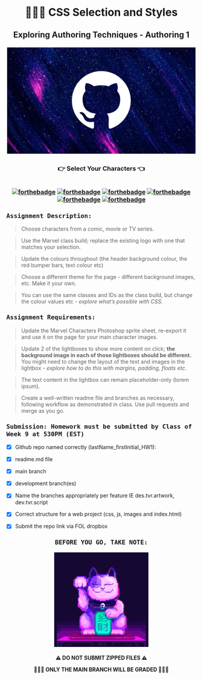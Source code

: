 <h1 align="center">👩🏻‍💻 CSS Selection and Styles</h1>

<h2 align="center">Exploring Authoring Techniques - Authoring 1

<img src="img/github_galaxy.webp" alt="GitHub Galaxy" width="500"/> </h2>
  
<h3 align="center">👉 Select Your Characters 👈<br><br>
  
[![forthebadge](https://forthebadge.com/images/badges/contains-cat-gifs.svg)](https://forthebadge.com)
[![forthebadge](https://forthebadge.com/images/badges/built-with-grammas-recipe.svg)](https://forthebadge.com)
[![forthebadge](https://forthebadge.com/images/badges/powered-by-black-magic.svg)](https://forthebadge.com)
[![forthebadge](https://forthebadge.com/images/badges/uses-brains.svg)](https://forthebadge.com)
[![forthebadge](https://forthebadge.com/images/badges/powered-by-overtime.svg)](https://forthebadge.com)
[![forthebadge](https://forthebadge.com/images/badges/open-source.svg)](https://forthebadge.com)
           
</h3>

### <samp>Assignment Description:</samp>

> Choose characters from a comic, movie or TV series. 

> Use the Marvel class build; replace the existing logo with one that matches your selection. 
 
> Update the colours throughout (the header background colour, the red bumper bars, text colour etc)

> Choose a different theme for the page - different background images, etc. Make it your own.

> You can use the same classes and IDs as the class build, but change the colour values etc - *explore what’s possible with CSS.*

### <samp>Assignment Requirements:</samp>

> Update the Marvel Characters Photoshop sprite sheet, re-export it and use it on the page for your main character images.

> Update 2 of the lightboxes to show more content on click; **the background image in each of those lightboxes should be different.** You might need to change the layout of the text and images in the lightbox - *explore how to do this with margins, padding, floats etc.*

> The text content in the lightbox can remain placeholder-only (lorem ipsum).

> Create a well-written readme file and branches as necessary, following workflow as demonstrated in class. Use pull requests and merge as you go.

### <samp>Submission: Homework must be submitted by Class of Week 9 at 530PM (EST)</samp>

- [x] Github repo named correctly (lastName_firstInitial_HW1):

- [x] readme.md file

- [x] main branch

- [x] development branch(es)

- [x] Name the branches appropriately per feature IE des.tvr.artwork, dev.tvr.script

- [x] Correct structure for a web project (css, js, images and index.html)

- [x] Submit the repo link via FOL dropbox

<h3 align="center"><samp>BEFORE YOU GO, TAKE NOTE:
  
<img src="img/luckycat.webp" alt="GitHub Galaxy" width="250"/> </samp></h3>

<p align="center"><b>⚠️ DO NOT SUBMIT ZIPPED FILES ⚠️</b></p>

<p align="center"><b>👩🏻‍💻 ONLY THE MAIN BRANCH WILL BE GRADED 👩🏻‍💻</b></p>

